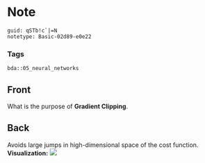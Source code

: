 # Note
```
guid: qSTb!c`|=N
notetype: Basic-02d89-e0e22
```

### Tags
```
bda::05_neural_networks
```

## Front
What is the purpose of <b>Gradient Clipping</b>.

## Back
Avoids large jumps in high-dimensional space of the cost function.
<b>Visualization:</b> <img src="paste-8197b4a0a11b29de787f9b9e3965fa4223389ad1.jpg">
